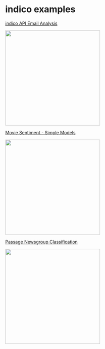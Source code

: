 **indico examples**
===================

[indico API Email Analysis](https://github.com/IndicoDataSolutions/demos/tree/master/email)

<a href="https://github.com/IndicoDataSolutions/demos/tree/master/passage_newsgroup_classification"><img src="http://i.imgur.com/os1VkJ4.jpg?1" height="300"></a>

[Movie Sentiment - Simple Models](https://github.com/IndicoDataSolutions/examples/tree/master/movie_sentiment)

<a href="https://github.com/IndicoDataSolutions/examples/tree/master/movie_sentiment"><img src="http://i.imgur.com/FXO61OT.jpg" height="300"></a>

[Passage Newsgroup Classification](https://github.com/IndicoDataSolutions/demos/tree/master/passage_newsgroup_classification)

<a href="https://github.com/IndicoDataSolutions/demos/tree/master/passage_newsgroup_classification"><img src="http://i.imgur.com/ByTczHW.jpg" height="300"></a>
